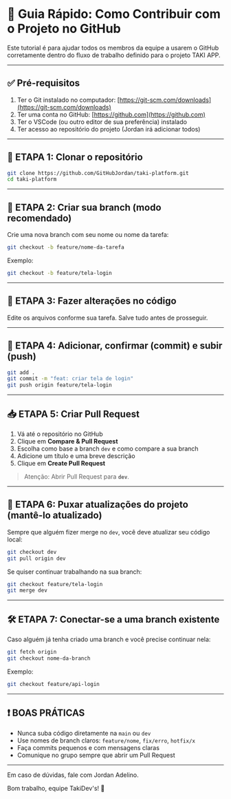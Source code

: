 
# 🚀 Guia Rápido: Como Contribuir com o Projeto no GitHub

Este tutorial é para ajudar todos os membros da equipe a usarem o GitHub corretamente dentro do fluxo de trabalho definido para o projeto TAKI APP.

---

## ✅ Pré-requisitos

1. Ter o Git instalado no computador: [https://git-scm.com/downloads](https://git-scm.com/downloads)
2. Ter uma conta no GitHub: [https://github.com](https://github.com)
3. Ter o VSCode (ou outro editor de sua preferência) instalado
4. Ter acesso ao repositório do projeto (Jordan irá adicionar todos)

---

## 🧭 ETAPA 1: Clonar o repositório

```bash
git clone https://github.com/GitHubJordan/taki-platform.git
cd taki-platform
```

---

## 🌿 ETAPA 2: Criar sua branch (modo recomendado)

Crie uma nova branch com seu nome ou nome da tarefa:

```bash
git checkout -b feature/nome-da-tarefa
```

Exemplo:

```bash
git checkout -b feature/tela-login
```

---

## 🔧 ETAPA 3: Fazer alterações no código

Edite os arquivos conforme sua tarefa. Salve tudo antes de prosseguir.

---

## 💾 ETAPA 4: Adicionar, confirmar (commit) e subir (push)

```bash
git add .
git commit -m "feat: criar tela de login"
git push origin feature/tela-login
```

---

## 📥 ETAPA 5: Criar Pull Request

1. Vá até o repositório no GitHub
2. Clique em **Compare & Pull Request**
3. Escolha como base a branch `dev` e como compare a sua branch
4. Adicione um título e uma breve descrição
5. Clique em **Create Pull Request**

> Atenção: Abrir Pull Request para **`dev`**.

---

## 🔁 ETAPA 6: Puxar atualizações do projeto (mantê-lo atualizado)

Sempre que alguém fizer merge no `dev`, você deve atualizar seu código local:

```bash
git checkout dev
git pull origin dev
```

Se quiser continuar trabalhando na sua branch:

```bash
git checkout feature/tela-login
git merge dev
```

---

## 🛠️ ETAPA 7: Conectar-se a uma branch existente

Caso alguém já tenha criado uma branch e você precise continuar nela:

```bash
git fetch origin
git checkout nome-da-branch
```

Exemplo:

```bash
git checkout feature/api-login
```

---

## ❗ BOAS PRÁTICAS

- Nunca suba código diretamente na `main` ou `dev`
- Use nomes de branch claros: `feature/nome`, `fix/erro`, `hotfix/x`
- Faça commits pequenos e com mensagens claras
- Comunique no grupo sempre que abrir um Pull Request

---

Em caso de dúvidas, fale com Jordan Adelino.

Bom trabalho, equipe TakiDev's! 💪
